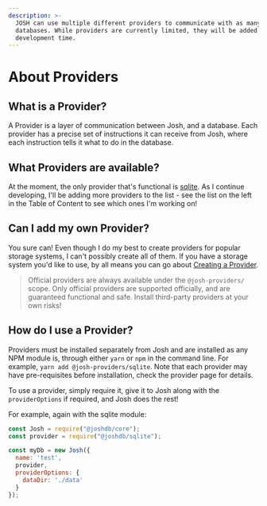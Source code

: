 ```yaml
---
description: >-
  JOSH can use multiple different providers to communicate with as many
  databases. While providers are currently limited, they will be added over
  development time.
---
```


# About Providers

## What is a Provider?

A Provider is a layer of communication between Josh, and a database. Each provider has a precise set of instructions it can receive from Josh, where each instruction tells it what to do in the database.

## What Providers are available?

At the moment, the only provider that's functional is [sqlite](sqlite.md). As I continue developing, I'll be adding more providers to the list - see the list on the left in the Table of Content to see which ones I'm working on!

## Can I add my own Provider?

You sure can! Even though I do my best to create providers for popular storage systems, I can't possibly create all of them. If you have a storage system you'd like to use, by all means you can go about [Creating a Provider](../development/creating-a-provider.md).

> Official providers are always available under the `@josh-providers/` scope. Only official providers are supported officially, and are guaranteed functional and safe. Install third-party providers at your own risks!

## How do I use a Provider?

Providers must be installed separately from Josh and are installed as any NPM module is, through either `yarn` or `npm` in the command line. For example, `yarn add @josh-providers/sqlite`. Note that each provider may have pre-requisites before installation, check the provider page for details.

To use a provider, simply require it, give it to Josh along with the `providerOptions` if required, and Josh does the rest!

For example, again with the sqlite module:

```javascript
const Josh = require("@joshdb/core");
const provider = require("@joshdb/sqlite");

const myDb = new Josh({
  name: 'test',
  provider,
  providerOptions: {
    dataDir: './data'
  }
});
```

